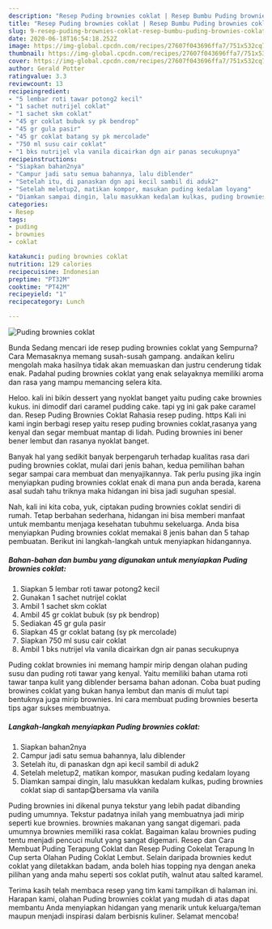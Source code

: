 ```yaml
---
description: "Resep Puding brownies coklat | Resep Bumbu Puding brownies coklat Yang Menggugah Selera"
title: "Resep Puding brownies coklat | Resep Bumbu Puding brownies coklat Yang Menggugah Selera"
slug: 9-resep-puding-brownies-coklat-resep-bumbu-puding-brownies-coklat-yang-menggugah-selera
date: 2020-06-18T16:54:18.252Z
image: https://img-global.cpcdn.com/recipes/27607f043696ffa7/751x532cq70/puding-brownies-coklat-foto-resep-utama.jpg
thumbnail: https://img-global.cpcdn.com/recipes/27607f043696ffa7/751x532cq70/puding-brownies-coklat-foto-resep-utama.jpg
cover: https://img-global.cpcdn.com/recipes/27607f043696ffa7/751x532cq70/puding-brownies-coklat-foto-resep-utama.jpg
author: Gerald Potter
ratingvalue: 3.3
reviewcount: 13
recipeingredient:
- "5 lembar roti tawar potong2 kecil"
- "1 sachet nutrijel coklat"
- "1 sachet skm coklat"
- "45 gr coklat bubuk sy pk bendrop"
- "45 gr gula pasir"
- "45 gr coklat batang sy pk mercolade"
- "750 ml susu cair coklat"
- "1 bks nutrijel vla vanila dicairkan dgn air panas secukupnya"
recipeinstructions:
- "Siapkan bahan2nya"
- "Campur jadi satu semua bahannya, lalu diblender"
- "Setelah itu, di panaskan dgn api kecil sambil di aduk2"
- "Setelah meletup2, matikan kompor, masukan puding kedalam loyang"
- "Diamkan sampai dingin, lalu masukkan kedalam kulkas, puding brownies coklat siap di santap😋bersama vla vanila"
categories:
- Resep
tags:
- puding
- brownies
- coklat

katakunci: puding brownies coklat 
nutrition: 129 calories
recipecuisine: Indonesian
preptime: "PT32M"
cooktime: "PT42M"
recipeyield: "1"
recipecategory: Lunch

---
```



![Puding brownies coklat](https://img-global.cpcdn.com/recipes/27607f043696ffa7/751x532cq70/puding-brownies-coklat-foto-resep-utama.jpg)

Bunda Sedang mencari ide resep puding brownies coklat yang Sempurna? Cara Memasaknya memang susah-susah gampang. andaikan keliru mengolah maka hasilnya tidak akan memuaskan dan justru cenderung tidak enak. Padahal puding brownies coklat yang enak selayaknya memiliki aroma dan rasa yang mampu memancing selera kita.

Heloo. kali ini bikin dessert yang nyoklat banget yaitu puding cake brownies kukus. ini dimodif dari caramel pudding cake. tapi yg ini gak pake caramel dan. Resep Puding Brownies Coklat Rahasia resep puding. https Kali ini kami ingin berbagi resep yaitu resep puding brownies coklat,rasanya yang kenyal dan segar membuat mantap di lidah. Puding brownies ini bener bener lembut dan rasanya nyoklat banget.

Banyak hal yang sedikit banyak berpengaruh terhadap kualitas rasa dari puding brownies coklat, mulai dari jenis bahan, kedua pemilihan bahan segar sampai cara membuat dan menyajikannya. Tak perlu pusing jika ingin menyiapkan puding brownies coklat enak di mana pun anda berada, karena asal sudah tahu triknya maka hidangan ini bisa jadi suguhan spesial.


Nah, kali ini kita coba, yuk, ciptakan puding brownies coklat sendiri di rumah. Tetap berbahan sederhana, hidangan ini bisa memberi manfaat untuk membantu menjaga kesehatan tubuhmu sekeluarga. Anda bisa menyiapkan Puding brownies coklat memakai 8 jenis bahan dan 5 tahap pembuatan. Berikut ini langkah-langkah untuk menyiapkan hidangannya.

<!--inarticleads1-->

##### Bahan-bahan dan bumbu yang digunakan untuk menyiapkan Puding brownies coklat:

1. Siapkan 5 lembar roti tawar potong2 kecil
1. Gunakan 1 sachet nutrijel coklat
1. Ambil 1 sachet skm coklat
1. Ambil 45 gr coklat bubuk (sy pk bendrop)
1. Sediakan 45 gr gula pasir
1. Siapkan 45 gr coklat batang (sy pk mercolade)
1. Siapkan 750 ml susu cair coklat
1. Ambil 1 bks nutrijel vla vanila dicairkan dgn air panas secukupnya


Puding coklat brownies ini memang hampir mirip dengan olahan puding susu dan puding roti tawar yang kenyal. Yaitu memiliki bahan utama roti tawar tanpa kulit yang diblender bersama bahan adonan. Coba buat puding browines coklat yang bukan hanya lembut dan manis di mulut tapi bentuknya juga mirip brownies. Ini cara membuat puding brownies beserta tips agar sukses membuatnya. 

<!--inarticleads2-->

##### Langkah-langkah menyiapkan Puding brownies coklat:

1. Siapkan bahan2nya
1. Campur jadi satu semua bahannya, lalu diblender
1. Setelah itu, di panaskan dgn api kecil sambil di aduk2
1. Setelah meletup2, matikan kompor, masukan puding kedalam loyang
1. Diamkan sampai dingin, lalu masukkan kedalam kulkas, puding brownies coklat siap di santap😋bersama vla vanila


Puding brownies ini dikenal punya tekstur yang lebih padat dibanding puding umumnya. Tekstur padatnya inilah yang membuatnya jadi mirip seperti kue brownies. brownies makanan yang sangat digemari. pada umumnya brownies memiliki rasa coklat. Bagaiman kalau brownies puding tentu menjadi pencuci mulut yang sangat digemari. Resep dan Cara Membuat Puding Terapung Coklat dan Resep Puding Cokelat Terapung In Cup serta Olahan Puding Coklat Lembut. Selain daripada brownies kedut coklat yang diletakkan badam, anda boleh hias topping nya dengan aneka pilihan yang anda mahu seperti sos coklat putih, walnut atau salted karamel. 

Terima kasih telah membaca resep yang tim kami tampilkan di halaman ini. Harapan kami, olahan Puding brownies coklat yang mudah di atas dapat membantu Anda menyiapkan hidangan yang menarik untuk keluarga/teman maupun menjadi inspirasi dalam berbisnis kuliner. Selamat mencoba!
